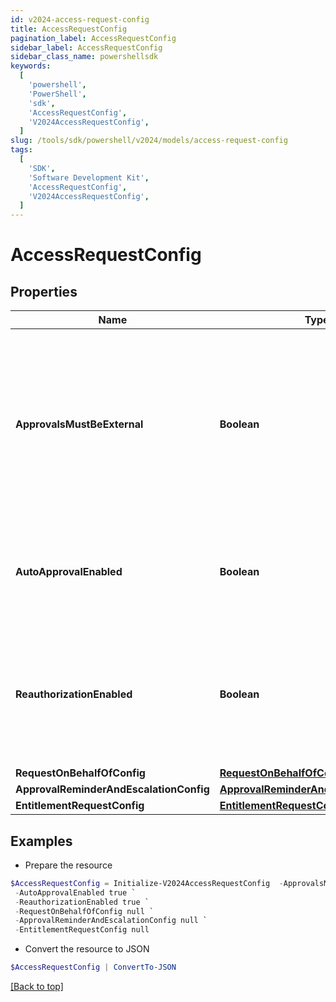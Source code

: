 ```yaml
---
id: v2024-access-request-config
title: AccessRequestConfig
pagination_label: AccessRequestConfig
sidebar_label: AccessRequestConfig
sidebar_class_name: powershellsdk
keywords:
  [
    'powershell',
    'PowerShell',
    'sdk',
    'AccessRequestConfig',
    'V2024AccessRequestConfig',
  ]
slug: /tools/sdk/powershell/v2024/models/access-request-config
tags:
  [
    'SDK',
    'Software Development Kit',
    'AccessRequestConfig',
    'V2024AccessRequestConfig',
  ]
---
```


# AccessRequestConfig

## Properties

| Name | Type | Description | Notes |
| --- | --- | --- | --- |
| **ApprovalsMustBeExternal** | **Boolean** | If this is true, approvals must be processed by an external system. Also, if this is true, it blocks Request Center access requests and returns an error for any user who isn't an org admin. | [optional] [default to $false] |
| **AutoApprovalEnabled** | **Boolean** | If this is true and the requester and reviewer are the same, the request is automatically approved. | [optional] [default to $false] |
| **ReauthorizationEnabled** | **Boolean** | If this is true, reauthorization will be enforced for appropriately configured access items. Enablement of this feature is currently in a limited state. | [optional] [default to $false] |
| **RequestOnBehalfOfConfig** | [**RequestOnBehalfOfConfig**](request-on-behalf-of-config) |  | [optional] |
| **ApprovalReminderAndEscalationConfig** | [**ApprovalReminderAndEscalationConfig**](approval-reminder-and-escalation-config) |  | [optional] |
| **EntitlementRequestConfig** | [**EntitlementRequestConfig**](entitlement-request-config) |  | [optional] |

## Examples

- Prepare the resource

```powershell
$AccessRequestConfig = Initialize-V2024AccessRequestConfig  -ApprovalsMustBeExternal true `
 -AutoApprovalEnabled true `
 -ReauthorizationEnabled true `
 -RequestOnBehalfOfConfig null `
 -ApprovalReminderAndEscalationConfig null `
 -EntitlementRequestConfig null
```

- Convert the resource to JSON

```powershell
$AccessRequestConfig | ConvertTo-JSON
```

[[Back to top]](#)
